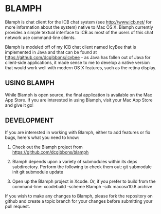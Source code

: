 BLAMPH
======

Blamph is chat client for the ICB chat system (see http://www.icb.net/ for 
more information about the system) native to Mac OS X. Blamph currently
provides a simple textual interface to ICB as most of the users of this
chat network use command-line clients.

Blamph is modeled off of my ICB chat client named IcyBee that is implemented
in Java and that can be found at https://github.com/dcgibbons/icybee - as
Java has fallen out of Java for client-side applications, it made sense to me
to develop a native version that would work well with modern OS X features,
such as the retina display.

USING BLAMPH
------------

While Blamph is open source, the final application is available on the Mac
App Store. If you are interested in using Blamph, visit your Mac App Store
and give it go!

DEVELOPMENT
-----------

If you are interested in working with Blamph, either to add features or fix
bugs, here's what you need to know:

1. Check out the Blamph project from https://github.com/dcgibbons/blamph

2. Blamph depends upon a variety of submodules within its deps subdirectory.
   Perform the following to check them out:
    git submodule init
    git submodule update

3. Open up the Blamph project in Xcode. Or, if you prefer to build from the
   command-line:
    xcodebuild -scheme Blamph -sdk macosx10.8 archive

If you wish to make any changes to Blamph, please fork the repository on
github and create a topic branch for your changes before submitting your
pull request.
